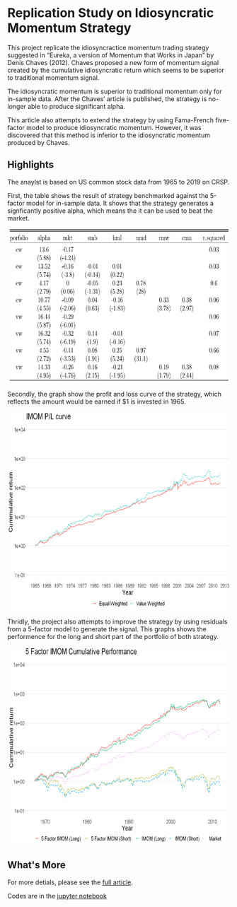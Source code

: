 # Replication Study on Idiosyncratic Momentum Strategy

This project replicate the idiosyncractice momentum trading strategy suggested in “Eureka, a version of Momentum that Works in Japan” by Denis Chaves (2012). Chaves proposed a new form of momentum signal created by the cumulative idiosyncratic return which seems to be superior to traditional momentum signal.

The idiosyncratic momentum  is superior to traditional momentum only for in-sample data. After the Chaves’ article is published, the strategy is no-longer able to produce significant alpha.

This article also attempts to extend the strategy by using Fama-French five-factor model to produce idiosyncratic momentum. However, it was discovered that this method is inferior to the idiosyncratic momentum produced by Chaves.


## Highlights

The anaylst is based on US common stock data from 1965 to 2019 on CRSP.

First, the table shows the result of strategy benchmarked against the 5-factor model for in-sample data. It shows that the strategy generates a signficantly positive alpha, which means the it can be used to beat the market.

<img src="./Pictures/IMOM%20Factors.png" height=350>

Secondly, the graph show the profit and loss curve of the strategy, which reflects the amount would be earned if $1 is invested in 1965.

<img src="./Pictures/IMOM%20PL%20Curve.png" height=450>

Thridly, the project also attempts to improve the strategy by using residuals from a 5-factor model to generate the signal. This graphs shows the performence for the long and short part of the portfolio of both strategy.

<img src="./Pictures/IMOM5F%20Perf.png" height=450>


## What's More

For more detials, please see the [full article](https://actuarialcat.github.io/IMOM/Replication%20Study%20on%20Idiosyncratic%20Momentum%20Strategy.pdf).

Codes are in the [jupyter notebook](./FINA_4359_Project_Final.ipynb)


